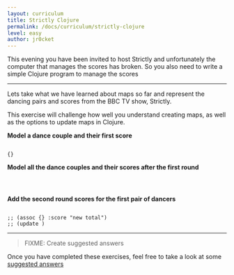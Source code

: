 ```yaml
---
layout: curriculum
title: Strictly Clojure 
permalink: /docs/curriculum/strictly-clojure
level: easy
author: jr0cket
---
```


This evening you have been invited to host Strictly and unfortunately the computer that manages the scores has broken.  So you also need to write a simple Clojure program to manage the scores

<hr />

Lets take what we have learned about maps so far and represent the dancing pairs and scores from the BBC TV show, Strictly.

This exercise will challenge how well you understand creating maps, as well as the options to update maps in Clojure.


**Model a dance couple and their first score**

<!-- Using expression evaluation fix to make string appear as a value in klipse -->
<pre><code class="language-klipse" data-eval-context="expr">
{}
</code></pre>


**Model all the dance couples and their scores after the first round**

<!-- Using expression evaluation fix to make string appear as a value in klipse -->
<pre><code class="language-klipse" data-eval-context="expr">

</code></pre>


**Add the second round scores for the first pair of dancers**

<!-- Using expression evaluation fix to make string appear as a value in klipse -->
<pre><code class="language-klipse" data-eval-context="expr">
;; (assoc {} :score "new total")
;; (update )
</code></pre>

<hr />

> FIXME: Create suggested answers

Once you have completed these exercises, feel free to take a look at some [suggested answers]()
